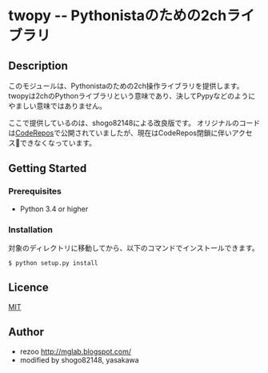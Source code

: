 # twopy -- Pythonistaのための2chライブラリ

## Description

このモジュールは、Pythonistaのための2ch操作ライブラリを提供します。
twopyは2chのPythonライブラリという意味であり、決してPypyなどのようにやましい意味ではありません。

ここで提供しているのは、shogo82148による改良版です。
オリジナルのコードは[CodeRepos](http://coderepos.org/share/browser/lang/python/twopy)で公開されていましたが、現在はCodeRepos閉鎖に伴いアクセスできなくなっています。

## Getting Started

### Prerequisites
- Python 3.4 or higher

### Installation
対象のディレクトリに移動してから、以下のコマンドでインストールできます。
```
$ python setup.py install
```

## Licence

[MIT](https://github.com/tcnksm/tool/blob/master/LICENCE)

## Author
- rezoo <http://mglab.blogspot.com/>
- modified by shogo82148, yasakawa
